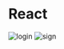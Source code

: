 # React 
![login](https://user-images.githubusercontent.com/65178119/164989769-ad4c45ae-17d5-430d-a514-797104473583.png)
![sign](https://user-images.githubusercontent.com/65178119/164989821-fe43d4f0-e262-45ed-b746-c0e81513dd6d.png)
